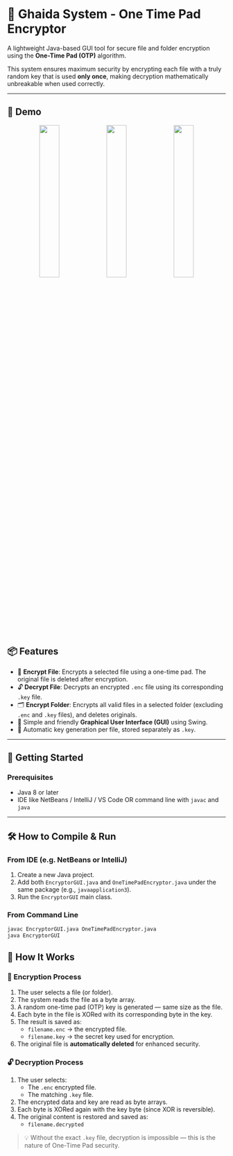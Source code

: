 # 🔐 Ghaida System - One Time Pad Encryptor

A lightweight Java-based GUI tool for secure file and folder encryption using the **One-Time Pad (OTP)** algorithm.

This system ensures maximum security by encrypting each file with a truly random key that is used **only once**, making decryption mathematically unbreakable when used correctly.

---
## 📸 Demo

<p align="center">
  <img src="https://github.com/user-attachments/assets/9a0e1eb7-a072-4208-bd2d-648b92d6ecce" width="30%" />
  <img src="https://github.com/user-attachments/assets/571ab9b7-b044-4090-8d9b-029761b8bbcb" width="30%" />
  <img src="https://github.com/user-attachments/assets/98999e2a-a44c-4157-b8b8-4721697a3c23" width="30%" />
</p>


## 📦 Features

- 🔐 **Encrypt File**: Encrypts a selected file using a one-time pad. The original file is deleted after encryption.
- 🔓 **Decrypt File**: Decrypts an encrypted `.enc` file using its corresponding `.key` file.
- 🗂️ **Encrypt Folder**: Encrypts all valid files in a selected folder (excluding `.enc` and `.key` files), and deletes originals.
- 🧊 Simple and friendly **Graphical User Interface (GUI)** using Swing.
- 🧠 Automatic key generation per file, stored separately as `.key`.

---

## 🚀 Getting Started

### Prerequisites

- Java 8 or later
- IDE like NetBeans / IntelliJ / VS Code OR command line with `javac` and `java`

---

## 🛠️ How to Compile & Run

### From IDE (e.g. NetBeans or IntelliJ)

1. Create a new Java project.
2. Add both `EncryptorGUI.java` and `OneTimePadEncryptor.java` under the same package (e.g., `javaapplication3`).
3. Run the `EncryptorGUI` main class.

### From Command Line

```bash
javac EncryptorGUI.java OneTimePadEncryptor.java
java EncryptorGUI
```

## 🧾 How It Works

### 🔐 Encryption Process

1. The user selects a file (or folder).
2. The system reads the file as a byte array.
3. A random one-time pad (OTP) key is generated — same size as the file.
4. Each byte in the file is XORed with its corresponding byte in the key.
5. The result is saved as:
   - `filename.enc` → the encrypted file.
   - `filename.key` → the secret key used for encryption.
6. The original file is **automatically deleted** for enhanced security.

### 🔓 Decryption Process

1. The user selects:
   - The `.enc` encrypted file.
   - The matching `.key` file.
2. The encrypted data and key are read as byte arrays.
3. Each byte is XORed again with the key byte (since XOR is reversible).
4. The original content is restored and saved as:
   - `filename.decrypted`

> 💡 Without the exact `.key` file, decryption is impossible — this is the nature of One-Time Pad security.


